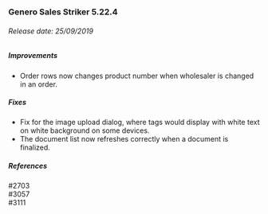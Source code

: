 
### Genero Sales Striker 5.22.4

###### Release date: 25/09/2019

##### Improvements

* Order rows now changes product number when wholesaler is changed in an order.  

##### Fixes

* Fix for the image upload dialog, where tags would display with white text on white background on some devices. 
* The document list now refreshes correctly when a document is finalized.

##### References

#2703 \
#3057 \
#3111
